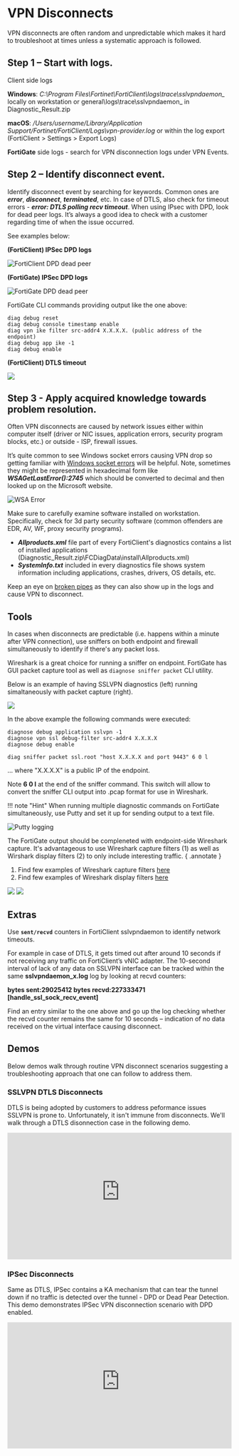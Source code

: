 # VPN Disconnects

VPN disconnects are often random and unpredictable which makes it hard to troubleshoot at times unless a systematic approach is followed. 

## Step 1 – Start with logs.

Client side logs

**Windows**: *C:\Program Files\Fortinet\FortiClient\logs\trace\sslvpndaemon_* locally on workstation or general\logs\trace\sslvpndaemon_ in Diagnostic_Result.zip

**macOS**: */Users/username/Library/Application Support/Fortinet/FortiClient/Logs\vpn-provider.log* or within the log export (FortiClient > Settings > Export Logs)

**FortiGate** side logs - search for VPN disconnection logs under VPN Events.

## Step 2 – Identify disconnect event.

Identify disconnect event by searching for keywords. Common ones are ***error***, ***disconnect***, ***terminated***, etc. In case of DTLS, also check for timeout errors - ***error: DTLS polling recv timeout***. When using IPsec with DPD, look for dead peer logs. It’s always a good idea to check with a customer regarding time of when the issue occurred.

See examples below:

**(FortiClient) IPSec DPD logs**

![FortiClient DPD dead peer](assets/dpd%20dead%20fct.png)

**(FortiGate) IPSec DPD logs**

![FortiGate DPD dead peer](assets/fos%20cli%20dpd.png)

FortiGate CLI commands providing output like the one above:

```
diag debug reset
diag debug console timestamp enable
diag vpn ike filter src-addr4 X.X.X.X. (public address of the endpoint)
diag debug app ike -1
diag debug enable
```

**(FortiClient) DTLS timeout**

![](assets/dtls%20timeout%20fct.png)

## Step 3 - Apply acquired knowledge towards problem resolution.

Often VPN disconnects are caused by network issues either within computer itself (driver or NIC issues, application errors, security program blocks, etc.) or outside - ISP, firewall issues.

It’s quite common to see Windows socket errors causing VPN drop so getting familiar with [Windows socket errors](https://learn.microsoft.com/en-us/windows/win32/winsock/windows-sockets-error-codes-2) will be helpful. Note, sometimes they might be represented in hexadecimal form like ***WSAGetLastError():2745*** which should be converted to decimal and then looked up on the Microsoft website.

![WSA Error](assets/wsaerror.png)

Make sure to carefully examine software installed on workstation. Specifically, check for 3d party security software (common offenders are EDR, AV, WF, proxy security programs).

- ***Allproducts.xml*** file part of every FortiClient's diagnostics contains a list of installed applications (Diagnostic_Result.zip\FCDiagData\install\Allproducts.xml)
- ***SystemInfo.txt*** included in every diagnostics file shows system information including applications, crashes, drivers, OS details, etc.

Keep an eye on [broken pipes](../init_conn/#broken-pipes) as they can also show up in the logs and cause VPN to disconnect.

## Tools

In cases when disconnects are predictable (i.e. happens within a minute after VPN connection), use sniffers on both endpoint and firewall simultaneously to identify if there's any packet loss.

Wireshark is a great choice for running a sniffer on endpoint. FortiGate has GUI packet capture tool as well as ```diagnose sniffer packet``` CLI utility.

Below is an example of having SSLVPN diagnostics (left) running simaltaneously with packet capture (right).

![](assets/fos_cli_diagnostics.png)

In the above example the following commands were executed:


```
diagnose debug application sslvpn -1
diagnose vpn ssl debug-filter src-addr4 X.X.X.X
diagnose debug enable
```

```
diag sniffer packet ssl.root "host X.X.X.X and port 9443" 6 0 l
```
... where "X.X.X.X" is a public IP of the endpoint.

Note **6 0 l** at the end of the sniffer command. This switch will allow to convert the sniffer CLI output into .pcap format for use in Wireshark.

!!! note "Hint"
    When running multiple diagnostic commands on FortiGate simultaneously, use Putty and set it up for sending output to a text file.

![Putty logging](assets/putty_logging_settings.png)

The FortiGate output should be compleneted with endpoint-side Wireshark capture. It's advantageous to use Wireshark capture filters (1) as well as Wirshark display filters (2) to only include interesting traffic. 
{ .annotate }

1. Find few examples of Wireshark capture filters [here](https://wiki.wireshark.org/CaptureFilters)
2. Find few examples of Wireshark display filters [here](https://wiki.wireshark.org/DisplayFilters)

![](assets/wireshark%20filter.png) ![](assets/Wireshark%20capture.png)

## Extras

Use **```sent/recvd```** counters in FortiClient sslvpndaemon to identify network timeouts.

For example in case of DTLS, it gets timed out after around 10 seconds if not receiving any traffic on FortiClient’s vNIC adapter. The 10-second interval of lack of any data on SSLVPN interface can be tracked within the same **sslvpndaemon_x.log** log by looking at recvd counters:

**bytes sent:29025412 bytes recvd:227333471 [handle_ssl_sock_recv_event]**

Find an entry similar to the one above and go up the log checking whether the recvd counter remains the same for 10 seconds – indication of no data received on the virtual interface causing disconnect.

## Demos

Below demos walk through routine VPN disconnect scenarios suggesting a troubleshooting approach that one can follow to address them.

### SSLVPN DTLS Disconnects

DTLS is being adopted by customers to address peformance issues SSLVPN is prone to. Unfortunately, it isn't immune from disconnects. We'll walk through a DTLS disonnection case in the following demo.

<div style="max-width: 640px"><div style="position: relative; padding-bottom: 56.25%; height: 0; overflow: hidden;"><iframe src="https://fortinet-my.sharepoint.com/personal/vpolovnikov_fortinet-us_com/_layouts/15/embed.aspx?UniqueId=1f2fe1d6-a0b3-462a-8e6f-0f05d3ef9366&embed=%7B%22ust%22%3Atrue%2C%22hv%22%3A%22CopyEmbedCode%22%7D&referrer=StreamWebApp&referrerScenario=EmbedDialog.Create" width="640" height="360" frameborder="0" scrolling="no" allowfullscreen title="Demos-20241028_101203-Meeting Recording.mp4" style="border:none; position: absolute; top: 0; left: 0; right: 0; bottom: 0; height: 100%; max-width: 100%;"></iframe></div></div>

### IPSec Disconnects

Same as DTLS, IPSec contains a KA mechanism that can tear the tunnel down if no traffic is detected over the tunnel - DPD or Dead Pear Detection. This demo demonstrates IPSec VPN disconnection scenario with DPD enabled.

<div style="max-width: 640px"><div style="position: relative; padding-bottom: 56.25%; height: 0; overflow: hidden;"><iframe src="https://fortinet-my.sharepoint.com/personal/vpolovnikov_fortinet-us_com/_layouts/15/embed.aspx?UniqueId=e65ed63b-d54a-4815-a337-8cb1480c0487&embed=%7B%22ust%22%3Atrue%2C%22hv%22%3A%22CopyEmbedCode%22%7D&referrer=StreamWebApp&referrerScenario=EmbedDialog.Create" width="640" height="360" frameborder="0" scrolling="no" allowfullscreen title="Demos-20241028_105110-Meeting Recording.mp4" style="border:none; position: absolute; top: 0; left: 0; right: 0; bottom: 0; height: 100%; max-width: 100%;"></iframe></div></div>